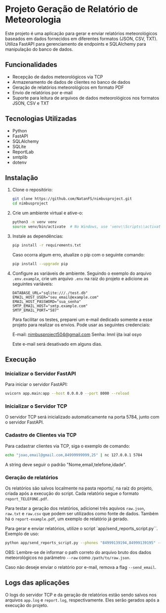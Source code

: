 # Projeto Geração de Relatório de Meteorologia

Este projeto é uma aplicação para gerar e enviar relatórios meteorológicos baseados em dados fornecidos em diferentes formatos (JSON, CSV, TXT). Utiliza FastAPI para gerenciamento de endpoints e SQLAlchemy para manipulação do banco de dados.

## Funcionalidades

- Recepção de dados meteorológicos via TCP
- Armazenamento de dados de clientes no banco de dados
- Geração de relatórios meteorológicos em formato PDF
- Envio de relatórios por e-mail
- Suporte para leitura de arquivos de dados meteorológicos nos formatos JSON, CSV e TXT

## Tecnologias Utilizadas

- Python
- FastAPI
- SQLAlchemy
- SQLite
- ReportLab
- smtplib
- dotenv

## Instalação

1. Clone o repositório:

    ```bash
    git clone https://github.com/NatanFS/nimbusproject.git
    cd nimbusproject
    ```

2. Crie um ambiente virtual e ative-o:

    ```bash
    python3 -m venv venv
    source venv/bin/activate  # No Windows, use 'venv\\Scripts\\activate'
    ```

3. Instale as dependências:

    ```bash
    pip install -r requirements.txt
    ```

    Caso ocorra algum erro, atualize o pip com o seguinte comando:

    ```bash
    pip install --upgrade pip
    ```

4. Configure as variáveis de ambiente. Seguindo o exemplo do arquivo `.env.example`, crie um arquivo `.env` na raiz do projeto e adicione as seguintes variáveis:

    ```env
    DATABASE_URL="sqlite:///./test.db"
    EMAIL_HOST_USER="seu_email@example.com"
    EMAIL_HOST_PASSWORD="sua_senha"
    SMTP_EMAIL_HOST="smtp.example.com"
    SMTP_EMAIL_PORT="587"
    ```

    Para facilitar os testes, preparei um e-mail dedicado somente a esse projeto para realizar os envios. Pode usar as seguintes credenciais:

    E-mail: nimbusproject504@gmail.com
    Senha: lmnl ijta ixal osyo

    Este e-mail será desativado em alguns dias. 

## Execução

### Inicializar o Servidor FastAPI

Para iniciar o servidor FastAPI:

```bash
uvicorn app.main:app --host 0.0.0.0 --port 8000 --reload
```

### Inicializar o Servidor TCP

O servidor TCP será inicializado automaticamente na porta 5784, junto com o servidor FastAPI.

### Cadastro de Clientes via TCP 

Para cadastrar clientes via TCP, siga o exemplo de comando: 

```bash
echo "joao,email@gmail.com,84999999999,25" | nc 127.0.0.1 5784  
```

A string deve seguir o padrão "Nome,email,telefone,idade".

### Geração de relatórios

Os relatórios são salvos localmente na pasta reports/, na raíz do projeto, criada após a execução do script. Cada relatório segue o formato `report_TELEFONE.pdf`. 

Para testar a geração dos relatórios, adicionei três aquivos `raw.json`, `raw.txt` e `raw.csv` que podem ser utilizados como fonte de dados. Também há o `report-example.pdf`, um exemplo de relatório já gerado.

Para gerar e enviar relatórios, utilize o script `app/send_reports_script.py``. Exemplo de uso:

```bash
python app/send_reports_script.py --phones "84999139194,84999139195" --date "2024-01-01T12:00" --raw "raw.json" --send_email
```

OBS: Lembre-se de informar o path correto do arquivo bruto dos dados meteorológicos no parâmetro `--raw` como `/path/to/raw.json`.

Caso não deseje enviar o relatório por e-mail, remova a flag `--send_email`.

## Logs das aplicações

O logs do servidor TCP e da geração de relatórios estão sendo salvos nos arquivos `app.log` e `report.log`, respectivamente. Eles serão gerados após a execução do projeto.  
